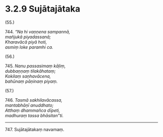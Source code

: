 # 3.2.9 Sujātajātaka

(55.)

744\. _“Na hi vaṇṇena sampannā,_  
_mañjukā piyadassanā;_  
_Kharavācā piyā hoti,_  
_asmiṃ loke paramhi ca._  

(56.)

745\. _Nanu passasimaṃ kāḷiṃ,_  
_dubbaṇṇaṃ tilakāhataṃ;_  
_Kokilaṃ saṇhavācena,_  
_bahūnaṃ pāṇinaṃ piyaṃ._  

(57.)

746\. _Tasmā sakhilavācassa,_  
_mantabhāṇī anuddhato;_  
_Atthaṃ dhammañca dīpeti,_  
_madhuraṃ tassa bhāsitan”ti._  

---

747\. Sujātajātakaṃ navamaṃ.
